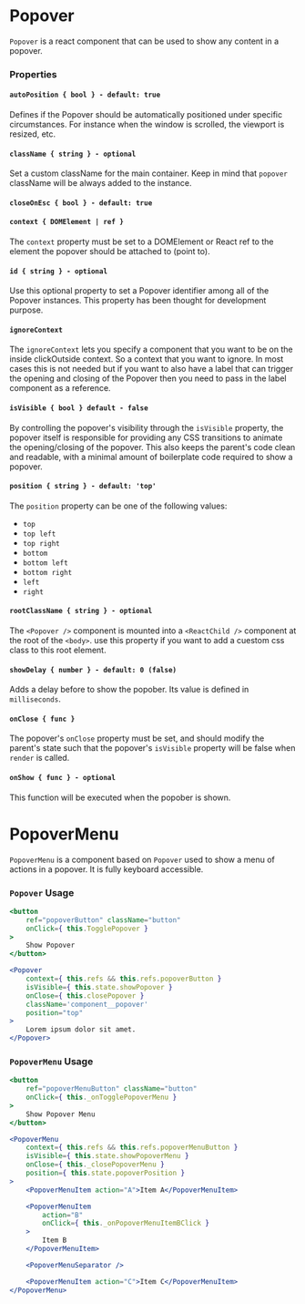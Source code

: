 Popover
=======

`Popover` is a react component that can be used to show any content in a popover.

### Properties

#### `autoPosition { bool } - default: true`

Defines if the Popover should be automatically positioned under specific circumstances. For instance when the window is scrolled, the viewport is resized, etc.

#### `className { string } - optional`

Set a custom className for the main container. Keep in mind that `popover` className will be always added to the instance.

#### `closeOnEsc { bool } - default: true`

#### `context { DOMElement | ref }`

The `context` property must be set to a DOMElement or React ref to the element the popover
should be attached to (point to).

#### `id { string } - optional`

Use this optional property to set a Popover identifier among all of the Popover instances.
This property has been thought for development purpose.

#### `ignoreContext`

The `ignoreContext` lets you specify a component that you want to be on the inside clickOutside context. 
So a context that you want to ignore. In most cases this is not needed but if you want to also have a label 
that can trigger the opening and closing of the Popover then you need to pass in the label component as a reference.

#### `isVisible { bool } default - false`

By controlling the popover's visibility through the `isVisible` property, the
popover itself is responsible for providing any CSS transitions to
animate the opening/closing of the popover. This also keeps the parent's code
clean and readable, with a minimal amount of boilerplate code required to show
a popover.

#### `position { string } - default: 'top'`

The `position` property can be one of the following values:

- `top`
- `top left`
- `top right`
- `bottom`
- `bottom left`
- `bottom right`
- `left`
- `right`

#### `rootClassName { string } - optional`

The `<Popover />` component is mounted into a `<ReactChild />` component at the root of the `<body>`.
use this property if you want to add a cuestom css class to this root element.

#### `showDelay { number } - default: 0 (false)`

Adds a delay before to show the popober. Its value is defined in `milliseconds`.

#### `onClose { func }`

The popover's `onClose` property must be set, and should modify the parent's
state such that the popover's `isVisible` property will be false when `render`
is called.

#### `onShow { func } - optional`

This function will be executed when the popober is shown.


PopoverMenu
===========

`PopoverMenu` is a component based on `Popover` used to show a menu of actions in a popover.
It is fully keyboard accessible.


### `Popover` Usage

```jsx
<button
	ref="popoverButton" className="button"
	onClick={ this.TogglePopover }
>
	Show Popover
</button>

<Popover
	context={ this.refs && this.refs.popoverButton }
	isVisible={ this.state.showPopover }
	onClose={ this.closePopover }
	className='component__popover'
	position="top"
>
	Lorem ipsum dolor sit amet.
</Popover>
```

### `PopoverMenu` Usage

```jsx
<button
	ref="popoverMenuButton" className="button"
	onClick={ this._onTogglePopoverMenu }
>
	Show Popover Menu
</button>

<PopoverMenu
	context={ this.refs && this.refs.popoverMenuButton }
 	isVisible={ this.state.showPopoverMenu }
	onClose={ this._closePopoverMenu }
	position={ this.state.popoverPosition }
>
	<PopoverMenuItem action="A">Item A</PopoverMenuItem>

	<PopoverMenuItem
		action="B"
		onClick={ this._onPopoverMenuItemBClick }
	>
		Item B
	</PopoverMenuItem>

	<PopoverMenuSeparator />

	<PopoverMenuItem action="C">Item C</PopoverMenuItem>
</PopoverMenu>
```
